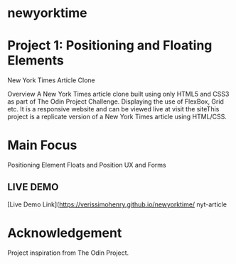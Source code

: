 # newyorktime

# Project 1: Positioning and Floating Elements
New York Times Article Clone

Overview
A New York Times article clone built using only HTML5 and CSS3 as part of The Odin Project Challenge. Displaying the use of FlexBox, Grid etc. It is a responsive website and can be viewed live at visit the siteThis project is a replicate version of a New York Times article using HTML/CSS.

# Main Focus
Positioning Element
Floats and Position
UX and Forms

## LIVE DEMO

[Live Demo Link](https://verissimohenry.github.io/newyorktime/
nyt-article

# Acknowledgement
Project inspiration from The Odin Project.
